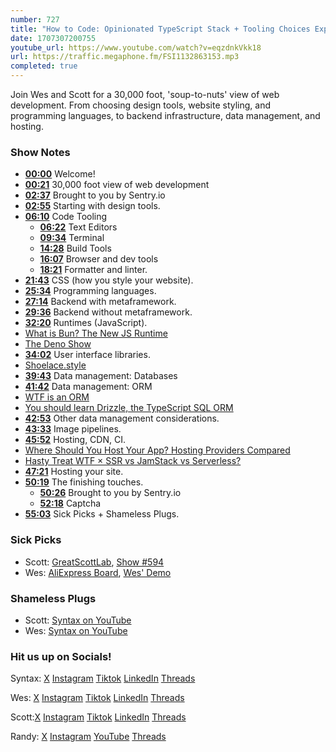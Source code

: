 ```yaml
---
number: 727
title: "How to Code: Opinionated TypeScript Stack + Tooling Choices Explained"
date: 1707307200755
youtube_url: https://www.youtube.com/watch?v=eqzdnkVkk18
url: https://traffic.megaphone.fm/FSI1132863153.mp3
completed: true
---
```


Join Wes and Scott for a 30,000 foot, 'soup-to-nuts' view of web development. From choosing design tools, website styling, and programming languages, to backend infrastructure, data management, and hosting.

### Show Notes

* **[00:00](#t=00:00)** Welcome!
* **[00:21](#t=00:21)** 30,000 foot view of web development
* **[02:37](#t=02:37)** Brought to you by Sentry.io
* **[02:55](#t=02:55)** Starting with design tools.
* **[06:10](#t=06:10)** Code Tooling
    * **[06:22](#t=06:22)** Text Editors
    * **[09:34](#t=09:34)** Terminal
    * **[14:28](#t=14:28)** Build Tools
    * **[16:07](#t=16:07)** Browser and dev tools
    * **[18:21](#t=18:21)** Formatter and linter.
* **[21:43](#t=21:43)** CSS (how you style your website).
* **[25:34](#t=25:34)** Programming languages.
* **[27:14](#t=27:14)** Backend with metaframework.
* **[29:36](#t=29:36)** Backend without metaframework.
* **[32:20](#t=32:20)** Runtimes (JavaScript).
* [What is Bun? The New JS Runtime](https://syntax.fm/show/488/what-is-bun-the-new-js-runtime)
* [The Deno Show](https://syntax.fm/show/322/the-deno-show)
* **[34:02](#t=34:02)** User interface libraries.
* [Shoelace.style](https://shoelace.style/)
* **[39:43](#t=39:43)** Data management: Databases
* **[41:42](#t=41:42)** Data management: ORM
* [WTF is an ORM](https://syntax.fm/show/633/wtf-is-an-orm)
* [You should learn Drizzle, the TypeScript SQL ORM](https://syntax.fm/show/721/you-should-learn-drizzle-the-typescript-sql-orm)
* **[42:53](#t=42:53)** Other data management considerations.
* **[43:33](#t=43:33)** Image pipelines.
* **[45:52](#t=45:52)** Hosting, CDN, CI.
* [Where Should You Host Your App? Hosting Providers Compared](https://syntax.fm/show/615/where-should-you-host-your-app-hosting-providers-compared)
* [Hasty Treat WTF × SSR vs JamStack vs Serverless?](https://syntax.fm/show/439/hasty-treat-wtf-ssr-vs-jamstack-vs-serverless)
* **[47:21](#t=47:21)** Hosting your site.
* **[50:19](#t=50:19)** The finishing touches.
    * **[50:26](#t=50:26)** Brought to you by Sentry.io
    * **[52:18](#t=52:18)** Captcha
* **[55:03](#t=55:03)** Sick Picks + Shameless Plugs.

### Sick Picks

- Scott: [GreatScottLab](https://www.youtube.com/@greatscottlab), [Show #594](https://syntax.fm/show/594/potluck-testing-animations-tools-for-learning-coding-related-injuries)
- Wes: [AliExpress Board](https://www.aliexpress.us/item/3256805764094416.html?spm=a2g0o.order_list.order_list_main.41.66671802K6Yx2m&gatewayAdapt=glo2usa4itemAdapt), [Wes' Demo](https://twitter.com/wesbos/status/1737299386114142714)

### Shameless Plugs

- Scott: [Syntax on YouTube](https://www.youtube.com/@syntaxfm)
- Wes: [Syntax on YouTube](https://www.youtube.com/@syntaxfm)

### Hit us up on Socials!

Syntax: [X](https://twitter.com/syntaxfm) [Instagram](https://www.instagram.com/syntax_fm/) [Tiktok](https://www.tiktok.com/@syntaxfm) [LinkedIn](https://www.linkedin.com/company/96077407/admin/feed/posts/) [Threads](https://www.threads.net/@syntax_fm)

Wes: [X](https://twitter.com/wesbos) [Instagram](https://www.instagram.com/wesbos/) [Tiktok](https://www.tiktok.com/@wesbos) [LinkedIn](https://www.linkedin.com/in/wesbos/) [Threads](https://www.threads.net/@wesbos)

Scott:[X](https://twitter.com/stolinski) [Instagram](https://www.instagram.com/stolinski/) [Tiktok](https://www.tiktok.com/@stolinski) [LinkedIn](https://www.linkedin.com/in/stolinski/) [Threads](https://www.threads.net/@stolinski)

Randy: [X](https://twitter.com/randyrektor) [Instagram](https://www.instagram.com/randyrektor/) [YouTube](https://www.youtube.com/@randyrektor) [Threads](https://www.threads.net/@randyrektor)
